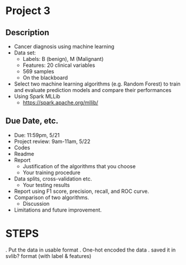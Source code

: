 # Project 3

## Description

* Cancer diagnosis using machine learning
* Data set:
    * Labels: B (benign), M (Malignant)
    * Features: 20 clinical variables
    * 569 samples
    * On the blackboard
* Select two machine learning algorithms (e.g. Random
Forest) to train and evaluate prediction models and
compare their performances
* Using Spark MLLib
    * https://spark.apache.org/mllib/

## Due Date, etc.

* Due: 11:59pm, 5/21
* Project review: 9am-11am, 5/22
* Codes
* Readme
* Report
    * Justification of the algorithms that you choose
    * Your training procedure
* Data splits, cross-validation etc.
    * Your testing results
* Report using F1 score, precision, recall, and ROC curve.
* Comparison of two algorithms.
    * Discussion
* Limitations and future improvement.


# STEPS
. Put the data in usable format
  . One-hot encoded the data
  . saved it in svlib? format (with label & features)
